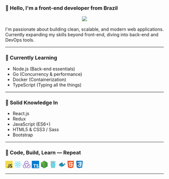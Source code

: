 ### 👋 Hello, I'm a front-end developer from Brazil

<div align="center">
  <img src="https://media.giphy.com/media/qgQUggAC3Pfv687qPC/giphy.gif" width="400" style="border-radius: 12;" />
</div>

I'm passionate about building clean, scalable, and modern web applications.  
Currently expanding my skills beyond front-end, diving into back-end and DevOps tools.

---

### 🚀 Currently Learning

- Node.js (Back-end essentials)
- Go (Concurrency & performance)
- Docker (Containerization)
- TypeScript (Typing all the things)

---

### 🧠 Solid Knowledge In

- React.js
- Redux
- JavaScript (ES6+)
- HTML5 & CSS3 / Sass
- Bootstrap

---

### 📌 Code, Build, Learn — Repeat

<div align="left">
  <img src="https://raw.githubusercontent.com/devicons/devicon/master/icons/javascript/javascript-original.svg" width="24" height="24"/>
  <img src="https://raw.githubusercontent.com/devicons/devicon/master/icons/react/react-original.svg" width="24" height="24"/>
  <img src="https://raw.githubusercontent.com/devicons/devicon/master/icons/redux/redux-original.svg" width="24" height="24"/>
  <img src="https://raw.githubusercontent.com/devicons/devicon/master/icons/typescript/typescript-original.svg" width="24" height="24"/>
  <img src="https://raw.githubusercontent.com/devicons/devicon/master/icons/nodejs/nodejs-original.svg" width="24" height="24"/>
  <img src="https://raw.githubusercontent.com/devicons/devicon/master/icons/go/go-original.svg" width="24" height="24"/>
  <img src="https://raw.githubusercontent.com/devicons/devicon/master/icons/docker/docker-original.svg" width="24" height="24"/>
  <img src="https://raw.githubusercontent.com/devicons/devicon/master/icons/html5/html5-original.svg" width="24" height="24"/>
  <img src="https://raw.githubusercontent.com/devicons/devicon/master/icons/css3/css3-original.svg" width="24" height="24"/>
</div>

---

